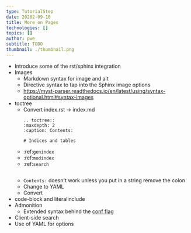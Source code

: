 ```yaml
---
type: TutorialStep
date: 20202-09-10
title: More on Pages
technologies: []
topics: []
author: pwe
subtitle: TODO
thumbnail: ./thumbnail.png
---
```



- Introduce some of the rst/sphinx integration
- Images
    - Markdown syntax for image and alt
    - Directive syntax to tap into the Sphinx image options 
    - https://myst-parser.readthedocs.io/en/latest/using/syntax-optional.html#syntax-images
- toctree
    - Convert index.rst -> index.md
        ```
      .. toctree::
       :maxdepth: 2
       :caption: Contents:
    
      # Indices and tables
    
    * :ref:`genindex`
    * :ref:`modindex`
    * :ref:`search`
      ```
      
    - `Contents:` doesn't work unless you put in a string remove the colon
    - Change to YAML
    - Convert 
- code-block and literalinclude
- Admonition
    - Extended syntax behind the [conf flag](https://myst-parser.readthedocs.io/en/latest/using/syntax-optional.html#syntax-admonitions)
- Client-side search
- Use of YAML for options

